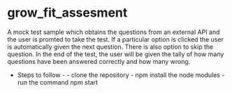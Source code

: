 # grow_fit_assesment
A mock test sample which obtains the questions from an external API and the user is promted to take the test.
If a particular option is clicked the user is automatically given the next question.
There is also option to skip the question. In the end of the test,
the user will be given the tally of how many questions have been answered correctly and how many wrong.

* Steps to follow -
      - clone the repository
      - npm install the node modules
      - run the command npm start

